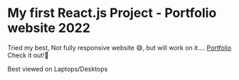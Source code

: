 # My first React.js Project - Portfolio website 2022

Tried my best, Not fully responsive website :sweat_smile:, but will work on it....
[Portfolio](https://malay-kumar.netlify.app/) Check it out!:pleading_face: 

Best viewed on Laptops/Desktops

